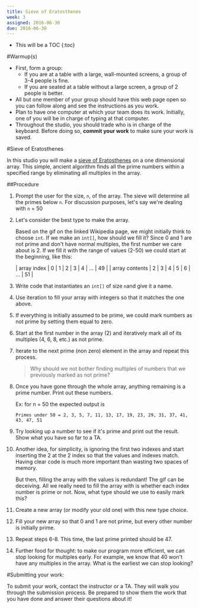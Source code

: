 ```yaml
---
title: Sieve of Eratosthenes
week: 3
assigned: 2016-06-30
due: 2016-06-30
---
```


* This will be a TOC
{:toc}

#Warmup(s)

* First, form a group:
  * If you are at a table with a large, wall-mounted screens, a group of 3-4 people is fine.
  * If you are seated at a table without a large screen, a group of 2 people is better.
* All but one member of your group should have this web page open so you can follow along and see the instructions as you work.
* Plan to have one computer at which your team does its work. Initially, one of you will be in charge of typing at that computer.
* Throughout the studio, you should trade who is in charge of the keyboard. Before doing so, **commit your work** to make sure your work is saved.

#Sieve of Eratosthenes

In this studio you will make a [sieve of Eratosthenes](https://en.wikipedia.org/wiki/Sieve_of_Eratosthenes)
on a one dimensional array. This simple, ancient algorithm finds all the prime numbers within a specified range by 
eliminating all multiples in the array. 

##Procedure

1. Prompt the user for the size, `n`, of the array. The sieve will determine all the primes below `n`. 
For discussion purposes, let's say we're dealing with `n` = 50

2. Let's consider the best type to make the array. 

	Based on the gif on the linked Wikipedia page, we might initially think to choose `int`. If we make an 
	`int[]`, how should we fill it? Since 0 and 1 are not prime and don't have normal multiples, the first
	number we care about is 2. If we fill it with the range of values (2-50) we could start at the beginning, like this:

	| array index | 0 | 1 | 2 | 3 | 4 | ... | 49 |
	| array contents | 2 | 3 | 4 | 5 | 6 | ... | 51 |


3. Write code that instantiates an `int[]` of size `n`and give it a name. 

4. Use iteration to fill your array with integers so that it matches the one above. 

5. If everything is initially assumed to be prime, we could mark numbers as not prime by setting them equal to zero.

6. Start at the first number in the array (2) and iteratively mark all of its multiples (4, 6, 8, etc.) as 
not prime.

7. Iterate to the next prime (non zero) element in the array and repeat this process.

	> Why should we not bother finding multiples of numbers that we previously marked as not prime? 

8. Once you have gone through the whole array, anything remaining is a prime number. Print out these numbers. 
	
	Ex: for n = 50 the expected output is
	
	```
	Primes under 50 = 2, 3, 5, 7, 11, 13, 17, 19, 23, 29, 31, 37, 41, 43, 47, 51
	```
	
9. Try looking up a number to see if it's prime and print out the result. Show what you have so far to a TA.

10. Another idea, for simplicity, is ignoring the first two indexes and start inserting the 2 at the 2 index so that 
the values and indexes match. Having clear code is much more important than wasting two spaces of memory. 

	But then, filling the array with the values is redundant! The gif can be deceiving. All we really need 
	to fill the array with is whether each index number is prime or not. Now, what type should we use to easily mark this?

11. Create a new array (or modify your old one) with this new type choice.

12. Fill your new array so that 0 and 1 are not prime, but every other number is initially prime.

13. Repeat steps 6-8. This time, the last prime printed should be 47.

14. Further food for thought: to make our program more efficient, we can stop looking for multiples early. For example, 
we know that 40 won't have any multiples in the array. What is the earliest we can stop looking?

#Submitting your work:

To submit your work, contact the instructor or a TA. They will walk you through the submission process. Be prepared to show them the work that you have done and answer their questions about it!
